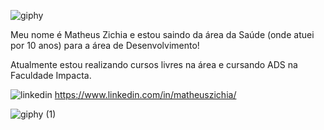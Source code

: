 ![giphy](https://user-images.githubusercontent.com/98542561/158422598-5c66c1ba-251d-4f59-ad11-1853cbfa7da3.gif)

Meu nome é Matheus Zichia e estou saindo da área da Saúde (onde atuei por 10 anos) para a área de Desenvolvimento!

Atualmente estou realizando cursos livres na área e cursando ADS na Faculdade Impacta.

![linkedin](https://user-images.githubusercontent.com/98542561/158423398-36227364-5dfe-4d28-acb2-d4edf707ce2f.png) https://www.linkedin.com/in/matheuszichia/

![giphy (1)](https://user-images.githubusercontent.com/98542561/158422940-e89d158d-d295-4d07-8e7c-db1add5dab27.gif)
